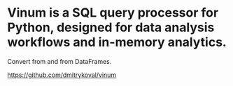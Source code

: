 # Vinum is a SQL query processor for Python, designed for data analysis workflows and in-memory analytics.

Convert from and from DataFrames.

https://github.com/dmitrykoval/vinum
